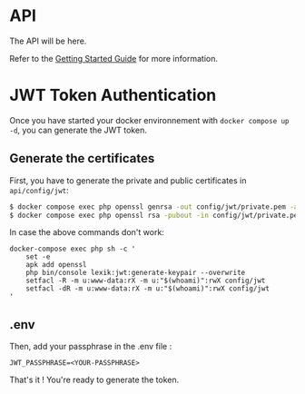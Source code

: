 # API

The API will be here.

Refer to the [Getting Started Guide](https://api-platform.com/docs/distribution) for more information.

# JWT Token Authentication

Once you have started your docker environnement with `docker compose up -d`, you can generate the JWT token.

## Generate the certificates

First, you have to generate the private and public certificates in `api/config/jwt`:
```bash
$ docker compose exec php openssl genrsa -out config/jwt/private.pem -aes256 4096
$ docker compose exec php openssl rsa -pubout -in config/jwt/private.pem -out config/jwt/public.pem
```

In case the above commands don't work:
```
docker-compose exec php sh -c '
    set -e
    apk add openssl
    php bin/console lexik:jwt:generate-keypair --overwrite
    setfacl -R -m u:www-data:rX -m u:"$(whoami)":rwX config/jwt
    setfacl -dR -m u:www-data:rX -m u:"$(whoami)":rwX config/jwt
'
```

## .env

Then, add your passphrase in the .env file :

```
JWT_PASSPHRASE=<YOUR-PASSPHRASE>
```

That's it ! You're ready to generate the token.
